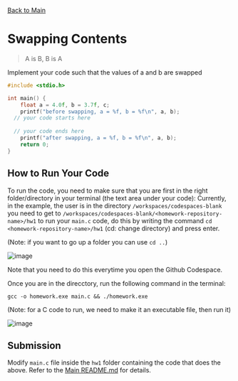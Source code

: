[Back to Main](../README.md)

# Swapping Contents

> A is B, B is A

Implement your code such that the values of a and b are swapped

```c
#include <stdio.h>

int main() {
    float a = 4.0f, b = 3.7f, c;
    printf("before swapping, a = %f, b = %f\n", a, b);
  // your code starts here
  
  // your code ends here
    printf("after swapping, a = %f, b = %f\n", a, b);
    return 0;
}
```

## How to Run Your Code

To run the code, you need to make sure that you are first in the right folder/directory in your terminal (the text area under your code):
Currently, in the example, the user is in the directory `/workspaces/codespaces-blank` you need to get to `/workspaces/codespaces-blank/<homework-repository-name>/hw1` to run your `main.c` code, do this by writing the command `cd <homework-repository-name>/hw1` (cd: change directory) and press enter.

(Note: if you want to go up a folder you can use `cd ..`)

![image](./../../images/462ba8f7-a31a-4797-86fc-250e2d353d8e.png)

Note that you need to do this everytime you open the Github Codespace.

Once you are in the direcctory, run the following command in the terminal:
```
gcc -o homework.exe main.c && ./homework.exe
```
(Note: for a C code to run, we need to make it an executable file, then run it)

![image](https://github.com/user-attachments/assets/7b1858cd-913b-4a84-8780-440fa3da12e6)


## Submission

Modify `main.c` file inside the `hw1` folder containing the code that does the above. Refer to the [Main README.md](../README.md) for details.


